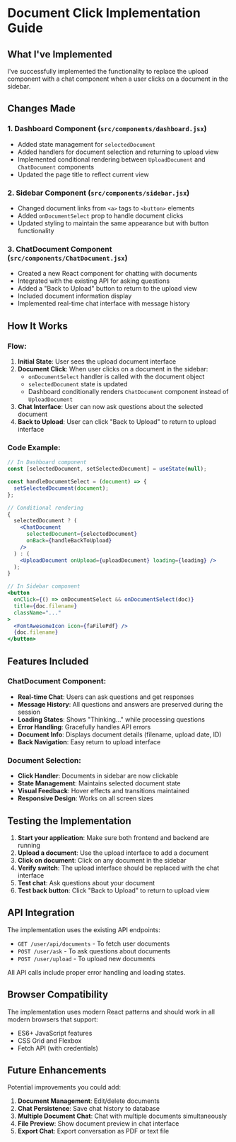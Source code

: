 # Document Click Implementation Guide

## What I've Implemented

I've successfully implemented the functionality to replace the upload component with a chat component when a user clicks on a document in the sidebar.

## Changes Made

### 1. **Dashboard Component** (`src/components/dashboard.jsx`)

- Added state management for `selectedDocument`
- Added handlers for document selection and returning to upload view
- Implemented conditional rendering between `UploadDocument` and `ChatDocument` components
- Updated the page title to reflect current view

### 2. **Sidebar Component** (`src/components/sidebar.jsx`)

- Changed document links from `<a>` tags to `<button>` elements
- Added `onDocumentSelect` prop to handle document clicks
- Updated styling to maintain the same appearance but with button functionality

### 3. **ChatDocument Component** (`src/components/ChatDocument.jsx`)

- Created a new React component for chatting with documents
- Integrated with the existing API for asking questions
- Added a "Back to Upload" button to return to the upload view
- Included document information display
- Implemented real-time chat interface with message history

## How It Works

### Flow:

1. **Initial State**: User sees the upload document interface
2. **Document Click**: When user clicks on a document in the sidebar:
   - `onDocumentSelect` handler is called with the document object
   - `selectedDocument` state is updated
   - Dashboard conditionally renders `ChatDocument` component instead of `UploadDocument`
3. **Chat Interface**: User can now ask questions about the selected document
4. **Back to Upload**: User can click "Back to Upload" to return to upload interface

### Code Example:

```jsx
// In Dashboard component
const [selectedDocument, setSelectedDocument] = useState(null);

const handleDocumentSelect = (document) => {
  setSelectedDocument(document);
};

// Conditional rendering
{
  selectedDocument ? (
    <ChatDocument
      selectedDocument={selectedDocument}
      onBack={handleBackToUpload}
    />
  ) : (
    <UploadDocument onUpload={uploadDocument} loading={loading} />
  );
}
```

```jsx
// In Sidebar component
<button
  onClick={() => onDocumentSelect && onDocumentSelect(doc)}
  title={doc.filename}
  className="..."
>
  <FontAwesomeIcon icon={faFilePdf} />
  {doc.filename}
</button>
```

## Features Included

### ChatDocument Component:

- **Real-time Chat**: Users can ask questions and get responses
- **Message History**: All questions and answers are preserved during the session
- **Loading States**: Shows "Thinking..." while processing questions
- **Error Handling**: Gracefully handles API errors
- **Document Info**: Displays document details (filename, upload date, ID)
- **Back Navigation**: Easy return to upload interface

### Document Selection:

- **Click Handler**: Documents in sidebar are now clickable
- **State Management**: Maintains selected document state
- **Visual Feedback**: Hover effects and transitions maintained
- **Responsive Design**: Works on all screen sizes

## Testing the Implementation

1. **Start your application**: Make sure both frontend and backend are running
2. **Upload a document**: Use the upload interface to add a document
3. **Click on document**: Click on any document in the sidebar
4. **Verify switch**: The upload interface should be replaced with the chat interface
5. **Test chat**: Ask questions about your document
6. **Test back button**: Click "Back to Upload" to return to upload view

## API Integration

The implementation uses the existing API endpoints:

- `GET /user/api/documents` - To fetch user documents
- `POST /user/ask` - To ask questions about documents
- `POST /user/upload` - To upload new documents

All API calls include proper error handling and loading states.

## Browser Compatibility

The implementation uses modern React patterns and should work in all modern browsers that support:

- ES6+ JavaScript features
- CSS Grid and Flexbox
- Fetch API (with credentials)

## Future Enhancements

Potential improvements you could add:

1. **Document Management**: Edit/delete documents
2. **Chat Persistence**: Save chat history to database
3. **Multiple Document Chat**: Chat with multiple documents simultaneously
4. **File Preview**: Show document preview in chat interface
5. **Export Chat**: Export conversation as PDF or text file
